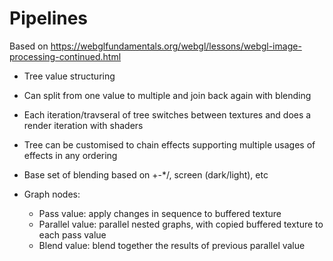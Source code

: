 # Pipelines

Based on <https://webglfundamentals.org/webgl/lessons/webgl-image-processing-continued.html>

* Tree value structuring
* Can split from one value to multiple and join back again with blending
* Each iteration/travseral of tree switches between textures and does a render iteration with shaders
* Tree can be customised to chain effects supporting multiple usages of effects in any ordering
* Base set of blending based on +-*/, screen (dark/light), etc

* Graph nodes:
  * Pass value: apply changes in sequence to buffered texture
  * Parallel value: parallel nested graphs, with copied buffered texture to each pass value
  * Blend value: blend together the results of previous parallel value